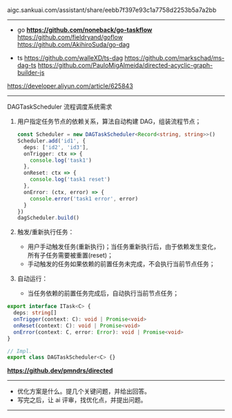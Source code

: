 aigc.sankuai.com/assistant/share/eebb7f397e93c1a7758d2253b5a7a2bb

---

- go
  **https://github.com/noneback/go-taskflow**
  https://github.com/fieldryand/goflow
  https://github.com/AkihiroSuda/go-dag

- ts
  https://github.com/walleXD/ts-dag
  https://github.com/markschad/ms-dag-ts
  https://github.com/PauloMigAlmeida/directed-acyclic-graph-builder-js

https://developer.aliyun.com/article/625843

---

DAGTaskScheduler 流程调度系统需求

1. 用户指定任务节点的依赖关系，算法自动构建 DAG，组装流程节点；

   ```ts
   const Scheduler = new DAGTaskScheduler<Record<string, string>>()
   Scheduler.add('id1', {
     deps: ['id2', 'id3'],
     onTrigger: ctx => {
       console.log('task1')
     },
     onReset: ctx => {
       console.log('task1 reset')
     },
     onError: (ctx, error) => {
       console.error('task1 error', error)
     }
   })
   dagScheduler.build()
   ```

2. 触发/重新执行任务：

   - 用户手动触发任务(重新执行)；当任务重新执行后，由于依赖发生变化，所有子任务需要被重置(reset)；
   - 手动触发的任务如果依赖的前置任务未完成，不会执行当前节点任务；

3. 自动运行：
   - 当任务依赖的前置任务完成后，自动执行当前节点任务；

```ts
export interface ITask<C> {
  deps: string[]
  onTrigger(context: C): void | Promise<void>
  onReset(context: C): void | Promise<void>
  onError(context: C, error: Error): void | Promise<void>
}

// Impl.
export class DAGTaskScheduler<C> {}
```

**https://github.dev/pmndrs/directed**

---

- 优化方案是什么。提几个关键问题，并给出回答。
- 写完之后，让 ai 评审，找优化点，并提出问题。

---
